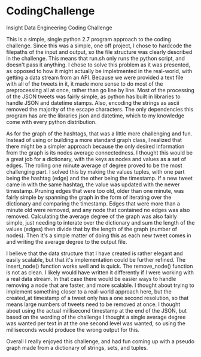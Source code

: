 # CodingChallenge
Insight Data Engineering Coding Challenge

This is a simple, single python 2.7 program approach to the coding challenge. Since this was a simple, one off project, I chose to hardcode the filepaths of the input and output, so the file structure was clearly described in the challenge. This means that run.sh only runs the python script, and doesn't pass it anything. I chose to solve this problem as it was presented, as opposed to how it might actually be impletmented in the real-world, with getting a data stream from an API. Because we were provided a text file with all of the tweets in it, it made more sense to do most of the preprocessing all at once, rather than go line by line. Most of the processing of the JSON tweets was fairly simple, as python has built in libraries to handle JSON and datetime stamps. Also, encoding the strings as ascii removed the majority of the escape characters. The only dependencies this program has are the libraries json and datetime, which to my knowledge come with every python distribution.

As for the graph of the hashtags, that was a little more challenging and fun. Instead of using or building a more standard graph class, I realized that there might be a simpler approach because the only desired information from the graph is its nodes average connectedness. I thought this would be a great job for a dictionary, with the keys as nodes and values as a set of edges. The rolling one minute average of degree proved to be the most challenging part. I solved this by making the values tuples, with one part being the hashtag (edge) and the other being the timestamp. If a new tweet came in with the same hashtag, the value was updated with the newer timestamp. Pruning edges that were too old, older than one minute, was fairly simple by spanning the graph in the form of iterating over the dictionary and comparing the timestamp. Edges that were more than a minute old were removed, and any node that contained no edges was also removed. Calculating the average degree of the graph was also fairly simple, just needing to interate over the dictionary and sum the length of the values (edges) then divide that by the length of the graph (number of nodes). Then it's a simple matter of doing this as each new tweet comes in and writing the average degree to the output file.

I believe that the data structure that I have created is rather elegant and easily scalable, but that it's implementation could be further refined. The insert_node() function works well and is quick. The remove_node() function is not as clean. I likely would have written it differently if I were working with a real data stream. In that case there would be easier ways to handle removing a node that are faster, and more scalable. I thought about trying to implement something closer to a real-world approach here, but the created_at timestamp of a tweet only has a one second resolution, so that means large numbers of tweets need to be removed at once. I thought about using the actual millisecond timestamp at the end of the JSON, but based on the wording of the challenge I thought a single average degree was wanted per text in at the one second level was wanted, so using the milliseconds would produce the wrong output for this.

Overall I really enjoyed this challenge, and had fun coming up with a pseudo graph made from a dictionary of strings, sets, and tuples.
